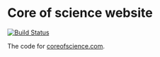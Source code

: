 # Core of science website

[![Build Status](https://travis-ci.org/coreofscience/coreofscience.org.svg?branch=master)](https://travis-ci.org/coreofscience/coreofscience.org)

The code for [coreofscience.com](https://coreofscience.com).
